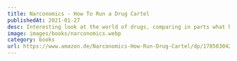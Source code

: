 ```yaml
---
title: Narconomics - How To Run a Drug Cartel
publishedAt: 2021-01-27
desc: Interesting look at the world of drugs, comparing in parts what happens in 'normal businesses' like Walmart (how drug cartels copy their way of managing the supply chain), McDonalds (franchising model applied in Mexican gangs) and Disney (why diversification is also important for the underworld). And why the war on drugs can be waged much more effectively by reducing demand rather than supply. Fun to read.
image: images/books/narconomics.webp
category: books
url: https://www.amazon.de/Narconomics-How-Run-Drug-Cartel/dp/1785030426
---
```

